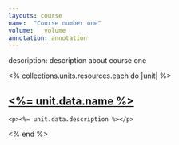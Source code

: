 ```yaml
---
layouts: course
name:  "Course number one"
volume:   volume
annotation: annotation
--- 
```

description: description about course one

<% collections.units.resources.each do |unit| %>
  <article>
    <a href="<%= unit.relative_url %>"><h2><%= unit.data.name %></h2></a>

    <p><%= unit.data.description %></p>
  </article>
<% end %>
<ul>

